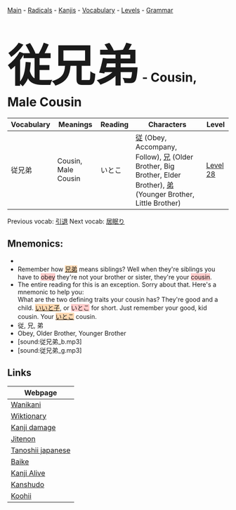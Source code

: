 <style> bigfont {font-size: 100px}</style>
[Main](../README.md) -
[Radicals](../radicals.md) -
[Kanjis](../kanjis.md) -
[Vocabulary](../vocabulary.md) -
[Levels](../levels.md) -
[Grammar](../grammar.md)
# <bigfont> 従兄弟</bigfont> - Cousin, Male Cousin 

| Vocabulary | Meanings | Reading | Characters | Level |
| --- | --- | --- | --- | --- |
| 従兄弟 | Cousin, Male Cousin | いとこ |  [従](../kanjis/従.md) (Obey, Accompany, Follow), [兄](../kanjis/兄.md) (Older Brother, Big Brother, Elder Brother), [弟](../kanjis/弟.md) (Younger Brother, Little Brother) | [Level 28](../levels/wk_level28.md) |

Previous vocab: [引退](引退.md) Next vocab: [居眠り](居眠り.md) 

## Mnemonics:

* 
* Remember how <span style="background-color:#fed8b1"> [兄弟](https://jisho.org/search/兄弟)</span> means siblings? Well when they're siblings you have to <span style="background-color:#ffcccb"> obey</span> they're not your brother or sister, they're your <span style="background-color:#ffcccb"> cousin</span>.
* The entire reading for this is an exception. Sorry about that. Here's a mnemonic to help you:<br />What are the two defining traits your cousin has? They're good and a child. <span style="background-color:#fed8b1"> [いいと子](https://jisho.org/search/いいと子)</span>, or <span style="background-color:#ffcccb"> いとこ</span> for short. Just remember your good, kid cousin. Your <span style="background-color:#fed8b1"> [いとこ](https://jisho.org/search/いとこ)</span> cousin.
* 従, 兄, 弟
* Obey, Older Brother, Younger Brother
* [sound:従兄弟_b.mp3]
* [sound:従兄弟_g.mp3]


## Links 

| Webpage |
| --- |
| [Wanikani          ](https://www.wanikani.com/kanji/従兄弟) |
| [Wiktionary        ](https://en.wiktionary.org/wiki/従兄弟) |
| [Kanji damage      ](http://www.kanjidamage.com/kanji/search?utf8=✓&q=従兄弟) |
| [Jitenon           ](https://jitenon.com/kanji/従兄弟) |
| [Tanoshii japanese ](https://www.tanoshiijapanese.com/dictionary/kanji.cfm?k=従兄弟) |
| [Baike             ](https://baike.baidu.com/item/従兄弟) |
| [Kanji Alive       ](https://app.kanjialive.com/従兄弟) |
| [Kanshudo          ](https://www.kanshudo.com/searchmn?q=従兄弟) |
| [Koohii            ](https://kanji.koohii.com/study/kanji/従兄弟) |
